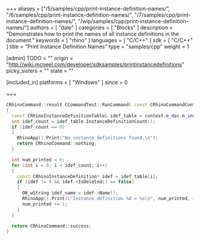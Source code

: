 +++
aliases = ["/5/samples/cpp/print-instance-definition-names/", "/6/samples/cpp/print-instance-definition-names/", "/7/samples/cpp/print-instance-definition-names/", "/wip/samples/cpp/print-instance-definition-names/"]
authors = [ "dale" ]
categories = [ "Blocks" ]
description = "Demonstrates how to print the names of all instance definitions in the document."
keywords = [ "rhino" ]
languages = [ "C/C++" ]
sdk = [ "C/C++" ]
title = "Print Instance Definition Names"
type = "samples/cpp"
weight = 1

[admin]
TODO = ""
origin = "http://wiki.mcneel.com/developer/sdksamples/printinstancedefinitions"
picky_sisters = ""
state = ""

[included_in]
platforms = [ "Windows" ]
since = 0

+++

```cpp
CRhinoCommand::result CCommandTest::RunCommand( const CRhinoCommandContext& context )
{
  const CRhinoInstanceDefinitionTable& idef_table = context.m_doc.m_instance_definition_table;
  int idef_count = idef_table.InstanceDefinitionCount();
  if (idef_count == 0)
  {
    RhinoApp().Print("No instance definitions found.\n");
    return CRhinoCommand::nothing;
  }

  int num_printed = 0;
  for (int i = 0; i < idef_count; i++)
  {
    const CRhinoInstanceDefinition* idef = idef_table[i];
    if (idef != 0 && idef->IsDeleted() == false)
    {
      ON_wString idef_name = idef->Name();
      RhinoApp().Print(L"Instance definition %d = %s\n", num_printed, idef_name);
      num_printed += 1;
    }
  }

  return CRhinoCommand::success;
}
```
